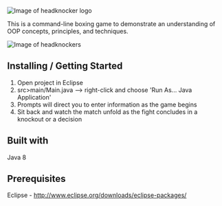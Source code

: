 ![Image of headknocker logo](http://redfrench.net/img/headknockerlogo.png)

This is a command-line boxing game to demonstrate an understanding of OOP concepts, principles, and techniques.

![Image of headknockers](http://redfrench.net/img/HeadKnockerCmdln.png)

## Installing / Getting Started
1. Open project in Eclipse
2. src>main/Main.java --> right-click and choose 'Run As... Java Application'
3. Prompts will direct you to enter information as the game begins
4. Sit back and watch the match unfold as the fight concludes in a knockout or a decision

## Built with
Java 8

## Prerequisites
Eclipse - http://www.eclipse.org/downloads/eclipse-packages/
